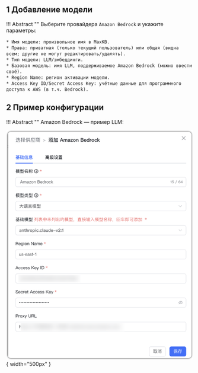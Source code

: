 ## 1 Добавление модели

!!! Abstract ""
    Выберите провайдера `Amazon Bedrock` и укажите параметры:

    * Имя модели: произвольное имя в MaxKB.    
    * Права: приватная (только текущий пользователь) или общая (видна всем; другие не могут редактировать/удалять).
    * Тип модели: LLM/эмбеддинги.   
    * Базовая модель: имя LLM, поддерживаемое Amazon Bedrock (можно ввести своё).     
    * Region Name: регион активации модели.    
    * Access Key ID/Secret Access Key: учётные данные для программного доступа к AWS (в т.ч. Bedrock).

## 2 Пример конфигурации

!!! Abstract ""
    Amazon Bedrock — пример LLM:

![AWS LLM模型](../../img/model/AWS_LLM.png){ width="500px" }

